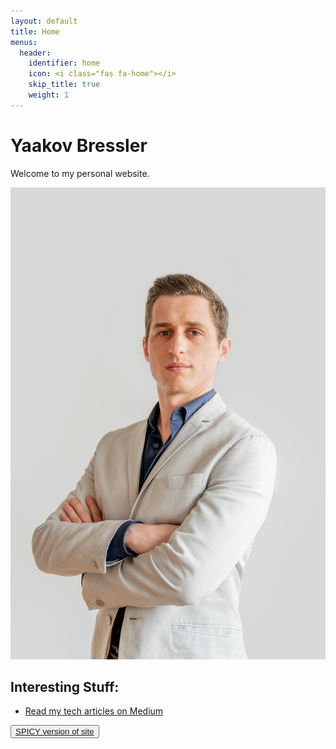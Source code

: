 ```yaml
---
layout: default
title: Home
menus:
  header:
    identifier: home
    icon: <i class="fas fa-home"></i>
    skip_title: true
    weight: 1
---
```


# Yaakov Bressler
Welcome to my personal website.

![Yaakov Bressler Headshot](images/yaakov-bressler-headshot-white.jpeg)

## Interesting Stuff: <i class="fas fa-star"></i>
* [Read my tech articles on Medium](https://medium.com/@yaakovbressler)


<div class="button-center-wrapper">
  <button class="pill">
  <a href="{{ '/home' | relative_url }}">
    SPICY version of site
  </a>
  </button>
</div>
